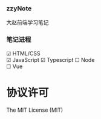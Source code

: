 ### zzyNote
大赵前端学习笔记


### 笔记进程
☑ HTML/CSS    
☑ JavaScript
☑ Typescript
☐ Node    
☐ Vue









































# 协议许可

The MIT License (MIT)


